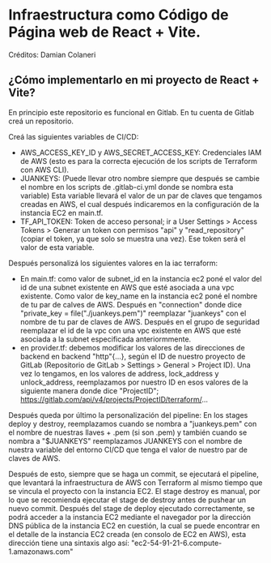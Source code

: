 # Infraestructura como Código de Página web de React + Vite.

Créditos: Damian Colaneri

## ¿Cómo implementarlo en mi proyecto de React + Vite?

En principio este repositorio es funcional en Gitlab. 
En tu cuenta de Gitlab creá un repositorio.

Creá las siguientes variables de CI/CD:
- AWS_ACCESS_KEY_ID y AWS_SECRET_ACCESS_KEY: Credenciales IAM de AWS (esto es para la correcta ejecución de los scripts de Terraform con AWS CLI).
- JUANKEYS: (Puede llevar otro nombre siempre que después se cambie el nombre en los scripts de .gitlab-ci.yml donde se nombra esta variable) Esta variable llevará el valor de un par de claves que tengamos creadas en AWS, el cual después indicaremos en la configuración de la instancia EC2 en main.tf.
- TF_API_TOKEN: Token de acceso personal; ir a User Settings > Access Tokens > Generar un token con permisos "api" y "read_repository" (copiar el token, ya que solo se muestra una vez). Ese token será el valor de esta variable.

Después personalizá los siguientes valores en la iac terraform:
- En main.tf: como valor de subnet_id en la instancia ec2 poné el valor del id de una subnet existente en AWS que esté asociada a una vpc existente. Como valor de key_name en la instancia ec2 poné el nombre de tu par de calves de AWS. Después en "connection" donde dice "private_key = file("./juankeys.pem")" reemplazar "juankeys" con el nombre de tu par de claves de AWS. Después en el grupo de seguridad reemplazar el id de la vpc con una vpc existente en AWS que esté asociada a la subnet especificada anteriormmente.
- en provider.tf: debemos modificar los valores de las direcciones de backend en backend "http"{...}, según el ID de nuestro proyecto de GitLab (Repositorio de GitLab > Settings > General > Project ID). Una vez lo tengamos, en los valores de address, lock_address y unlock_address, reemplazamos por nuestro ID en esos valores de la siguiente manera donde dice "ProjectID"; https://gitlab.com/api/v4/projects/ProjectID/terraform/...

Después queda por último la personalización del pipeline:
En los stages deploy y destroy, reemplazamos cuando se nombra a "juankeys.pem" con el nombre de nuestras llaves + .pem (si son .pem) y también cuando se nombra a "$JUANKEYS" reemplazamos JUANKEYS con el nombre de nuestra variable del entorno CI/CD que tenga el valor de nuestro par de claves de AWS.

Después de esto, siempre que se haga un commit, se ejecutará el pipeline, que levantará la infraestructura de AWS con Terraform al mismo tiempo que se vincula el proyecto con la instancia EC2. El stage destroy es manual, por lo que se recomienda ejecutar el stage de destroy antes de pushear un nuevo commit. Después del stage de deploy ejecutado correctamente, se podrá acceder a la instancia EC2 mediante el navegador por la dirección DNS pública de la instancia EC2 en cuestión, la cual se puede encontrar en el detalle de la instancia EC2 creada (en consolo de EC2 en AWS), esta dirección tiene una sintaxis algo así: "ec2-54-91-21-6.compute-1.amazonaws.com"
